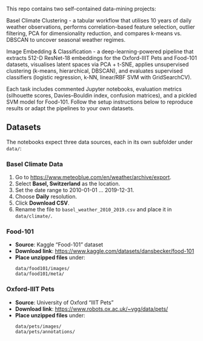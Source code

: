 This repo contains two self-contained data-mining projects:

Basel Climate Clustering - a tabular workflow that utilises 10 years of daily weather observations, performs correlation-based feature selection, outlier filtering, PCA for dimensionality reduction, and compares k-means vs. DBSCAN to uncover seasonal weather regimes.

Image Embedding & Classification - a deep-learning-powered pipeline that extracts 512-D ResNet-18 embeddings for the Oxford-IIIT Pets and Food-101 datasets, visualises latent spaces via PCA + t-SNE, applies unsupervised clustering (k-means, hierarchical, DBSCAN), and evaluates supervised classifiers (logistic regression, k-NN, linear/RBF SVM with GridSearchCV).

Each task includes commented Jupyter notebooks, evaluation metrics (silhouette scores, Davies–Bouldin index, confusion matrices), and a pickled SVM model for Food-101. Follow the setup instructions below to reproduce results or adapt the pipelines to your own datasets.

## Datasets

The notebooks expect three data sources, each in its own subfolder under `data/`:

### Basel Climate Data 

1. Go to <https://www.meteoblue.com/en/weather/archive/export>.
2. Select **Basel, Switzerland** as the location.
3. Set the date range to 2010-01-01 … 2019-12-31.
4. Choose **Daily** resolution.
5. Click **Download CSV**.
6. Rename the file to `basel_weather_2010_2019.csv` and place it in `data/climate/`.

### Food-101 
   - **Source**: Kaggle “Food-101” dataset  
   - **Download link**: https://www.kaggle.com/datasets/dansbecker/food-101  
   - **Place unzipped files** under:
     ```
     data/food101/images/
     data/food101/meta/
     ```

### Oxford-IIIT Pets  
   - **Source**: University of Oxford “IIIT Pets”  
   - **Download link**: https://www.robots.ox.ac.uk/~vgg/data/pets/  
   - **Place unzipped files** under:
     ```
     data/pets/images/
     data/pets/annotations/
     ```



